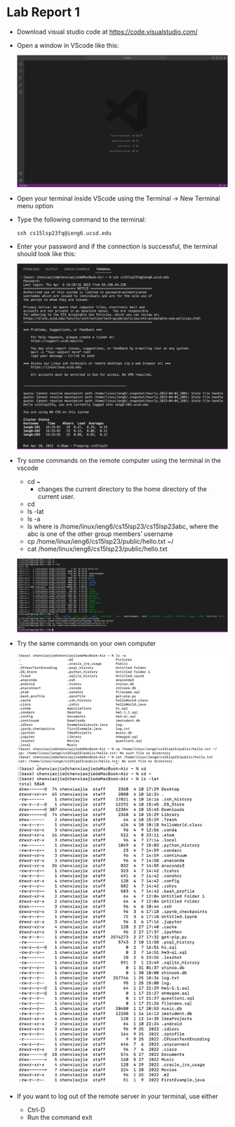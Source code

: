 # Lab Report 1
* Download visual studio code at  https://code.visualstudio.com/

* Open a window in VScode like this:  

  ![Image](vscode.png)

* Open your terminal inside VScode using the Terminal → New Terminal menu option

* Type the following command to the terminal:
    ```
    ssh cs15lsp23fq@ieng6.ucsd.edu
    ```

* Enter your password and if the connection is successful, the terminal should look like this:

  ![Image](new.png)

* Try some commands on the remote computer using the terminal in the vscode 
  * cd ~
    *  changes the current directory to the home directory of the current user. 
  * cd
  * ls -lat
  * ls -a
  * ls <directory> where <directory> is /home/linux/ieng6/cs15lsp23/cs15lsp23abc, where the abc is one of the other group members’ username
  * cp /home/linux/ieng6/cs15lsp23/public/hello.txt ~/
  * cat /home/linux/ieng6/cs15lsp23/public/hello.txt

  ![Image](command.png)
  
* Try the same commands on your own computer 
  
  ![Image](own.png)
  ![Image](own2.png)
  
* If you want to log out of the remote server in your terminal, use either
  * Ctrl-D
  * Run the command exit
